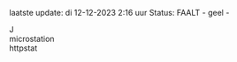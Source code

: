 laatste update: 
di 12-12-2023  2:16   uur 
Status: FAALT - geel - 
<div class="service R">J</div><div class="service Y">microstation</div><div class="service G">httpstat</div>